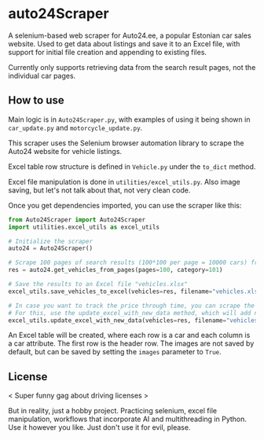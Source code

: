 # auto24Scraper

A selenium-based web scraper for Auto24.ee, a popular Estonian car sales website.
Used to get data about listings and save it to an Excel file, with support for initial file creation and appending to existing files.

Currently only supports retrieving data from the search result pages, not the individual car pages.


## How to use

Main logic is in `Auto24Scraper.py`, with examples of using it being shown in `car_update.py` and `motorcycle_update.py`.

This scraper uses the Selenium browser automation library to scrape the Auto24 website for vehicle listings.

Excel table row structure is defined in `Vehicle.py` under the `to_dict` method.

Excel file manipulation is done in `utilities/excel_utils.py`. Also image saving, but let's not talk about that, not very clean code.

Once you get dependencies imported, you can use the scraper like this:

```python
from Auto24Scraper import Auto24Scraper
import utilities.excel_utils as excel_utils

# Initialize the scraper
auto24 = Auto24Scraper()

# Scrape 100 pages of search results (100*100 per page = 10000 cars) from the "Cars" category
res = auto24.get_vehicles_from_pages(pages=100, category=101)

# Save the results to an Excel file "vehicles.xlsx"
excel_utils.save_vehicles_to_excel(vehicles=res, filename="vehicles.xlsx", images=False)

# In case you want to track the price through time, you can scrape the page again at a new point in time and append results
# For this, use the update_excel_with_new_data method, which will add new row for vehicles that are new and add new column for updated vehicles
excel_utils.update_excel_with_new_data(vehicles=res, filename="vehicles.xlsx")
```

An Excel table will be created, where each row is a car and each column is a car attribute. 
The first row is the header row. The images are not saved by default, but can be saved by setting the `images` parameter to `True`.



## License
< Super funny gag about driving licenses >

But in reality, just a hobby project.
Practicing selenium, excel file manipulation, workflows that incorporate AI and multithreading in Python.
Use it however you like. Just don't use it for evil, please.

